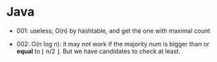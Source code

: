 # Java

+ 001: useless, O(n) by hashtable, and get the one with maximal count

+ 002: O(n log n): it may not work if the majority num is bigger than or __equal__ to ⌊ n/2 ⌋. But we have candidates to check at least.
